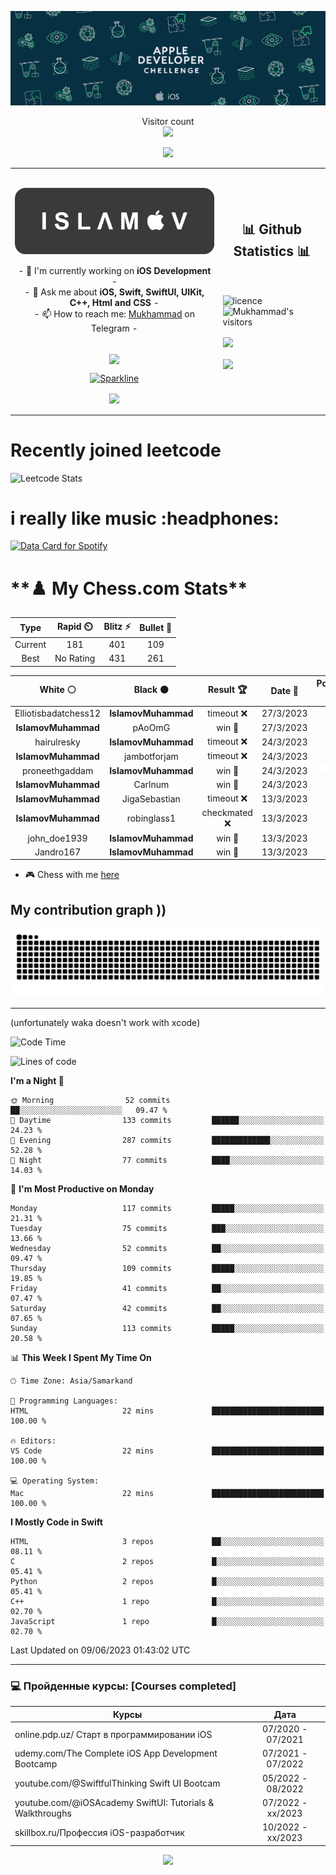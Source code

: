 
<p align="center">
  <img src="https://github.com/IslamovMukhammad/IslamovMukhammad/blob/main/GIFapple.gif" >
</p>
<p align="center"> 
  Visitor count<br>
  <img src="https://profile-counter.glitch.me/IslamovMukhammad/count.svg" />
</p>

<!-- <h2 align="center">Hello! Welcome to Mukhammad's Github page </h2> -->
<p align="center"> 
  <img src="https://readme-typing-svg.demolab.com?font=Fira+Code&pause=1000&color=56F7AD&width=435&lines=Hello!+Welcome+to+Mukhammad's+Github+page" />
</p>

<p align="center">
<table align="center">
   <tr >
      <td>
         <h2><a href="https://t.me/iMacBro"><img align="center" src="https://github.com/IslamovMukhammad/mukhammad/blob/main/oie_png-4.png?raw=true" width="600px"/></a></h2>
         <p align="center">
         - 🔭 I'm currently working on <strong>iOS Development</strong> -
         <br/>
         - 💬 Ask me about <strong>iOS, Swift, SwiftUI, UIKit, C++, Html and CSS</strong> -
         <br/>
         - 📫 How to reach me: <a href="https://t.me/iCe1m">Mukhammad</a> on Telegram -
         <br/>
                     </p>
         <br/>
        <div align=center>
    <a href="https://github.com/anuraghazra/github-readme-stats">
      <img align="center" src="https://github-readme-stats-sigma-five.vercel.app/api/top-langs/?username=IslamovMukhammad&hide=c%23,powershell,Html,Python,Mathematica,Ruby,Objective-C,Objective-C%2b%2b,Cuda&title_color=61dafb&text_color=ffffff&icon_color=61dafb&bg_color=20232a&langs_count=8&layout=compact&border_color=61dafb&hide_border=true" />
    </a>
  </div>
         <p align="center">                     
<!--              <img align="center" src="https://github-readme-stats.vercel.app/api/top-langs/?username=IslamovMukhammad&theme=radical&hide_border=true&count-private=true" /> -->
         </p> 
        <p align="center"><a href="https://stars.medv.io/Naereen/badges"><img src="https://stars.medv.io/Naereen/badges.svg" alt="Sparkline"></a></p>
         <p align="center">
            <img align="center" src="https://github-profile-trophy.vercel.app/?username=IslamovMukhammad&title=Commit,Stars,MultipleLanguage,Followers,Repositories,PullRequest,Issues&theme=juicyfresh&no-bg=true&no-frame=true"/>
         </p>
      </td>
      <td >
      <h2 align="center">📊 Github Statistics 📊 </h2>   
         <br/>
         <p align="left"> 
           <img align="center" src="https://badgen.net/github/license/Naereen/Strapdown.js" alt="licence" /> 
<!--     visitors         -->
           <img align="center" src="https://visitor-badge.glitch.me/badge?page_id=IslamovMukhammad.visitor-badge" alt="Mukhammad's visitors" />
<!--     visitors         -->
            </p>
         <img align="center" src="http://github-readme-streak-stats.herokuapp.com?user=IslamovMukhammad&theme=github-dark&hide_border=true&date_format=M%20j%5B%2C%20Y%5D" /><b/r></br><br/>
         <img align="center" src="https://github-readme-stats-sigma-five.vercel.app/api?username=IslamovMukhammad&theme=radical&show_icons=true&hide_border=true" />
          <br/><br/>
<!--                   <p align="center">
                    <a href="https://guilyx.vercel.app/api/now-playing?open">
                      <img src="https://guilyx.vercel.app/api/now-playing">
                    </a>
                  </p> -->
      </td>
   </tr>
</table>
</p>
<h1>
   Recently joined leetcode
</h1>

![Leetcode Stats](https://leetcard.jacoblin.cool/MuhammadIslamov?theme=nord)

<h1>
  i really like music :headphones:
</h1>

<a href="https://www.data-card-for-spotify.com/card?user_id=31ziehm6apuzanaqu7v5y7ruzdsy">
  <img src="https://www.data-card-for-spotify.com/api/card?user_id=31ziehm6apuzanaqu7v5y7ruzdsy" alt="Data Card for Spotify">
</a>

<h1>
  **♟️ My Chess.com Stats** 
</h1>


<!--START_SECTION:chessStats-->
<!-- Automatically generated with https://github.com/Balastrong/chess-stats-action -->

| Type | Rapid ⏲️ | Blitz ⚡ | Bullet 🔫 |
|:---:|:---:|:---:|:---:|
| Current | 181 | 401 | 109 |
| Best | No Rating | 431 | 261 |

| White ⚪ | Black ⚫ | Result 🏆 | Date 📅 | Position 🗺️ | Type 🕕 |
|:---:|:---:|:---:|:---:|:---:|:---:|
| Elliotisbadatchess12 | **IslamovMuhammad** | timeout ❌ | 27/3/2023 | <a href="http://www.ee.unb.ca/cgi-bin/tervo/fen.pl?select=4k3/p1p1p2p/1p6/3r3P/1PK5/P1P2n2/8/8 b - -">Link</a> | Bullet |
| **IslamovMuhammad** | pAoOmG | win 🥇 | 27/3/2023 | <a href="http://www.ee.unb.ca/cgi-bin/tervo/fen.pl?select=r1q1kbnr/ppp1pppp/2n5/3p4/8/1PP1P1P1/P2P1P1P/RNBQK1NR b KQkq -">Link</a> | Bullet |
| hairulresky | **IslamovMuhammad** | timeout ❌ | 24/3/2023 | <a href="http://www.ee.unb.ca/cgi-bin/tervo/fen.pl?select=r1k4r/p1p4p/1pP3p1/8/2R4q/2N5/PPPK2PP/8 b - -">Link</a> | Bullet |
| **IslamovMuhammad** | jambotforjam | timeout ❌ | 24/3/2023 | <a href="http://www.ee.unb.ca/cgi-bin/tervo/fen.pl?select=rn2kb1r/2p1n1pp/p1p2p2/3pp3/8/2P1P1PN/PP1P1P1P/RNB1K2R w KQkq -">Link</a> | Bullet |
| proneethgaddam | **IslamovMuhammad** | win 🥇 | 24/3/2023 | <a href="http://www.ee.unb.ca/cgi-bin/tervo/fen.pl?select=r1bqkb1r/p1pp1ppp/1pn2n2/1B2p3/4P3/2N2N2/PPPP1PPP/R1BQK2R w KQkq -">Link</a> | Bullet |
| **IslamovMuhammad** | Carlnum | win 🥇 | 24/3/2023 | <a href="http://www.ee.unb.ca/cgi-bin/tervo/fen.pl?select=rnbqkbnr/pppp1ppp/8/4p3/8/4P2N/PPPP1PPP/RNBQKB1R b KQkq -">Link</a> | Blitz |
| **IslamovMuhammad** | JigaSebastian | timeout ❌ | 13/3/2023 | <a href="http://www.ee.unb.ca/cgi-bin/tervo/fen.pl?select=3rk3/ppp1pp2/6p1/4b3/1K5r/P1NP4/1P1P4/q7 w - -">Link</a> | Blitz |
| **IslamovMuhammad** | robinglass1 | checkmated ❌ | 13/3/2023 | <a href="http://www.ee.unb.ca/cgi-bin/tervo/fen.pl?select=rn2k2r/ppp2p2/6p1/2p1p2p/4n1b1/1P4N1/P1PP1q1P/RNQ1K2R w KQkq -">Link</a> | Blitz |
| john_doe1939 | **IslamovMuhammad** | win 🥇 | 13/3/2023 | <a href="http://www.ee.unb.ca/cgi-bin/tervo/fen.pl?select=7k/ppp2p2/3pp2p/7r/PPP1N3/7K/7P/R7 w - -">Link</a> | Blitz |
| Jandro167 | **IslamovMuhammad** | win 🥇 | 13/3/2023 | <a href="http://www.ee.unb.ca/cgi-bin/tervo/fen.pl?select=rnbqkbnr/pppp1ppp/4p3/8/4P3/8/PPPP1PPP/RNBQKBNR w KQkq -">Link</a> | Blitz |

<!--END_SECTION:chessStats-->
- 🎮 Chess with me [here](https://chess.com/play/IslamovMuhammad)

## My contribution graph ))

<picture>
  <source media="(prefers-color-scheme: dark)" srcset="https://raw.githubusercontent.com/IslamovMukhammad/IslamovMukhammad/output/github-contribution-grid-snake-dark.svg">
  <source media="(prefers-color-scheme: light)" srcset="https://raw.githubusercontent.com/IslamovMukhammad/IslamovMukhammad/output/github-contribution-grid-snake.svg">
  <img alt="github contribution grid snake animation" src="https://raw.githubusercontent.com/IslamovMukhammad/IslamovMukhammad/output/github-contribution-grid-snake.svg">
</picture>

---
(unfortunately waka doesn't work with xcode)

<!--START_SECTION:waka-->
![Code Time](http://img.shields.io/badge/Code%20Time-18%20hrs%2010%20mins-blue)

![Lines of code](https://img.shields.io/badge/From%20Hello%20World%20I%27ve%20Written-211.3%20thousand%20lines%20of%20code-blue)

**I'm a Night 🦉** 

```text
🌞 Morning                52 commits          ██░░░░░░░░░░░░░░░░░░░░░░░   09.47 % 
🌆 Daytime                133 commits         ██████░░░░░░░░░░░░░░░░░░░   24.23 % 
🌃 Evening                287 commits         █████████████░░░░░░░░░░░░   52.28 % 
🌙 Night                  77 commits          ████░░░░░░░░░░░░░░░░░░░░░   14.03 % 
```
📅 **I'm Most Productive on Monday** 

```text
Monday                   117 commits         █████░░░░░░░░░░░░░░░░░░░░   21.31 % 
Tuesday                  75 commits          ███░░░░░░░░░░░░░░░░░░░░░░   13.66 % 
Wednesday                52 commits          ██░░░░░░░░░░░░░░░░░░░░░░░   09.47 % 
Thursday                 109 commits         █████░░░░░░░░░░░░░░░░░░░░   19.85 % 
Friday                   41 commits          ██░░░░░░░░░░░░░░░░░░░░░░░   07.47 % 
Saturday                 42 commits          ██░░░░░░░░░░░░░░░░░░░░░░░   07.65 % 
Sunday                   113 commits         █████░░░░░░░░░░░░░░░░░░░░   20.58 % 
```


📊 **This Week I Spent My Time On** 

```text
🕑︎ Time Zone: Asia/Samarkand

💬 Programming Languages: 
HTML                     22 mins             █████████████████████████   100.00 % 

🔥 Editors: 
VS Code                  22 mins             █████████████████████████   100.00 % 

💻 Operating System: 
Mac                      22 mins             █████████████████████████   100.00 % 
```

**I Mostly Code in Swift** 

```text
HTML                     3 repos             ██░░░░░░░░░░░░░░░░░░░░░░░   08.11 % 
C                        2 repos             █░░░░░░░░░░░░░░░░░░░░░░░░   05.41 % 
Python                   2 repos             █░░░░░░░░░░░░░░░░░░░░░░░░   05.41 % 
C++                      1 repo              █░░░░░░░░░░░░░░░░░░░░░░░░   02.70 % 
JavaScript               1 repo              █░░░░░░░░░░░░░░░░░░░░░░░░   02.70 % 
```




 Last Updated on 09/06/2023 01:43:02 UTC
<!--END_SECTION:waka-->

---
### 💻 Пройденные курсы: [Courses completed]

| Курсы                                                           | Дата              |
| ----------------------------------------------------------------| :---------------: |
| online.pdp.uz/ Старт в программировании iOS                     | 07/2020 - 07/2021 |
| udemy.com/The Complete iOS App Development Bootcamp             | 07/2021 - 07/2022 |
| youtube.com/@SwiftfulThinking Swift UI Bootcam                  | 05/2022 - 08/2022 |
| youtube.com/@iOSAcademy SwiftUI: Tutorials & Walkthroughs       | 07/2022 - xx/2023 |
| skillbox.ru/Профессия iOS-разработчик                           | 10/2022 - xx/2023 |


<p align="center">
  <img src="https://capsule-render.vercel.app/api?type=waving&color=gradient&height=60&section=footer"/>
</p>
